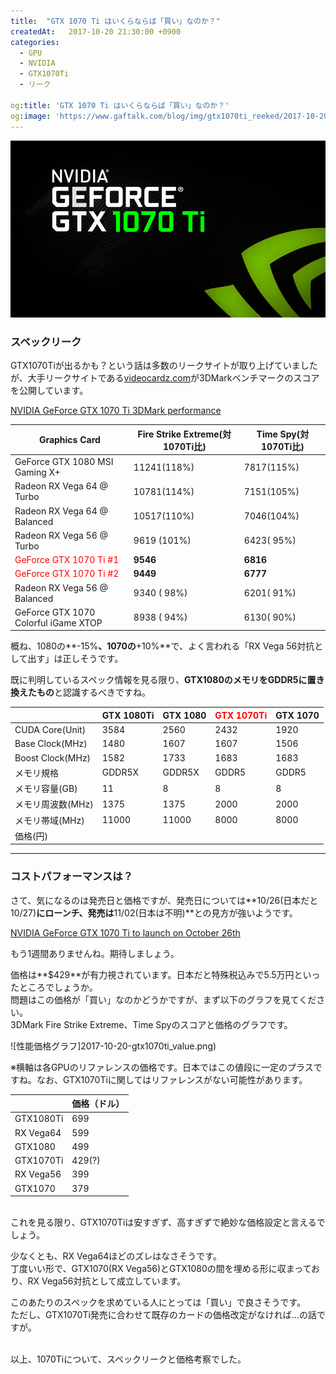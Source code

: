 ```yaml
---
title:  "GTX 1070 Ti はいくらならば「買い」なのか？"
createdAt:   2017-10-20 21:30:00 +0900
categories: 
  - GPU
  - NVIDIA
  - GTX1070Ti
  - リーク

og:title: 'GTX 1070 Ti はいくらならば「買い」なのか？'
og:image: 'https://www.gaftalk.com/blog/img/gtx1070ti_reeked/2017-10-20-gtx1070ti_reeked.png'
---
```


![](/blog/img/2017-10-20-gtx1070ti_reeked.png)

### スペックリーク

GTX1070Tiが出るかも？という話は多数のリークサイトが取り上げていましたが、大手リークサイトである[videocardz.com](https://videocardz.com/)が3DMarkベンチマークのスコアを公開しています。

[NVIDIA GeForce GTX 1070 Ti 3DMark performance](https://videocardz.com/73395/nvidia-geforce-gtx-1070-ti-3dmark-performance)

| Graphics Card                        | Fire Strike Extreme(対1070Ti比) | Time Spy(対1070Ti比) |
|--------------------------------------|---------------------------------|----------------------|
| GeForce GTX 1080 MSI Gaming X+       | 11241(118%)                     | 7817(115%)           |
| Radeon RX Vega 64 @ Turbo            | 10781(114%)                     | 7151(105%)           |
| Radeon RX Vega 64 @ Balanced         | 10517(110%)                     | 7046(104%)           |
| Radeon RX Vega 56 @ Turbo            | 9619  (101%)                    | 6423( 95%)           |
| <font color="Red">GeForce GTX 1070 Ti #1</font>               | **9546**                            | **6816**                 |
| <font color="Red">GeForce GTX 1070 Ti #2</font>               | **9449**                            | **6777**                 |
| Radeon RX Vega 56 @ Balanced         | 9340 ( 98%)                     | 6201( 91%)           |
| GeForce GTX 1070 Colorful iGame XTOP | 8938 ( 94%)                     | 6130( 90%)           |


概ね、1080の**-15%**、1070の**+10%**で、よく言われる「RX Vega 56対抗として出す」は正しそうです。

既に判明しているスペック情報を見る限り、**GTX1080のメモリをGDDR5に置き換えたもの**と認識するべきですね。

|                   | GTX 1080Ti | GTX 1080 | <font color="red">GTX 1070Ti</font> | GTX 1070 |
|-------------------|------------|----------|------------|----------|
| CUDA Core(Unit)   | 3584       | 2560     | 2432       | 1920     |
| Base Clock(MHz)   | 1480       | 1607     | 1607       | 1506     |
| Boost Clock(MHz)  | 1582       | 1733     | 1683       | 1683     |
| メモリ規格        | GDDR5X     | GDDR5X   | GDDR5      | GDDR5    |
| メモリ容量(GB)    | 11         | 8        | 8          | 8        |
| メモリ周波数(MHz) | 1375       | 1375     | 2000       | 2000     |
| メモリ帯域(MHz)   | 11000      | 11000    | 8000       | 8000     |
| 価格(円)          |            |          |            |          |


***

### コストパフォーマンスは？
さて、気になるのは発売日と価格ですが、発売日については**10/26(日本だと10/27)**にローンチ、発売は**11/02(日本は不明)**との見方が強いようです。

[NVIDIA GeForce GTX 1070 Ti to launch on October 26th](https://videocardz.com/73052/nvidia-geforce-gtx-1070-ti-to-launch-on-october-26th)

もう1週間ありませんね。期待しましょう。 

価格は**$429**が有力視されています。日本だと特殊税込みで5.5万円といったところでしょうか。  
問題はこの価格が「買い」なのかどうかですが、まず以下のグラフを見てください。  
3DMark Fire Strike Extreme、Time Spyのスコアと価格のグラフです。

![性能価格グラフ]2017-10-20-gtx1070ti_value.png)

※横軸は各GPUのリファレンスの価格です。日本ではこの値段に一定のプラスですね。なお、GTX1070Tiに関してはリファレンスがない可能性があります。

|           | 価格（ドル） |
|-----------|--------------|
| GTX1080Ti | 699          |
| RX Vega64 | 599          |
| GTX1080   | 499          |
| GTX1070Ti | 429(?)       |
| RX Vega56 | 399          |
| GTX1070   | 379          |

<br>
これを見る限り、GTX1070Tiは安すぎず、高すぎずで絶妙な価格設定と言えるでしょう。

少なくとも、RX Vega64ほどのズレはなさそうです。  
丁度いい形で、GTX1070(RX Vega56)とGTX1080の間を埋める形に収まっており、RX Vega56対抗として成立しています。

このあたりのスペックを求めている人にとっては「買い」で良さそうです。  
ただし、GTX1070Ti発売に合わせて既存のカードの価格改定がなければ…の話ですが。

<br>
以上、1070Tiについて、スペックリークと価格考察でした。
